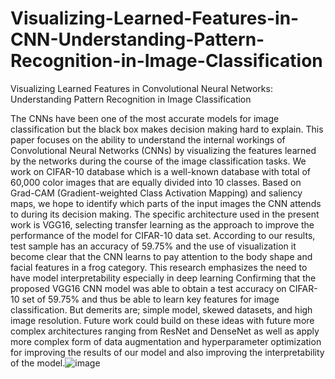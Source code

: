 # Visualizing-Learned-Features-in-CNN-Understanding-Pattern-Recognition-in-Image-Classification
Visualizing Learned Features in Convolutional Neural Networks: Understanding Pattern Recognition in Image Classification

The CNNs have been one of the most accurate models for image classification but the black box makes decision making hard to explain. This paper focuses on the ability to understand the internal workings of Convolutional Neural Networks (CNNs) by visualizing the features learned by the networks during the course of the image classification tasks. We work on CIFAR-10 database which is a well-known database with total of 60,000 color images that are equally divided into 10 classes. Based on Grad-CAM (Gradient-weighted Class Activation Mapping) and saliency maps, we hope to identify which parts of the input images the CNN attends to during its decision making. The specific architecture used in the present work is VGG16, selecting transfer learning as the approach to improve the performance of the model for CIFAR-10 data set. According to our results, test sample has an accuracy of 59.75% and the use of visualization it become clear that the CNN learns to pay attention to the body shape and facial features in a frog category. This research emphasizes the need to have model interpretability especially in deep learning Confirming that the proposed VGG16 CNN model was able to obtain a test accuracy on CIFAR-10 set of 59.75% and thus be able to learn key features for image classification. But demerits are; simple model, skewed datasets, and high image resolution. Future work could build on these ideas with future more complex architectures ranging from ResNet and DenseNet as well as apply more complex form of data augmentation and hyperparameter optimization for improving the results of our model and also improving the interpretability of the model.![image](https://github.com/user-attachments/assets/86e9b886-8104-49c2-8d6d-0e8830182339)
